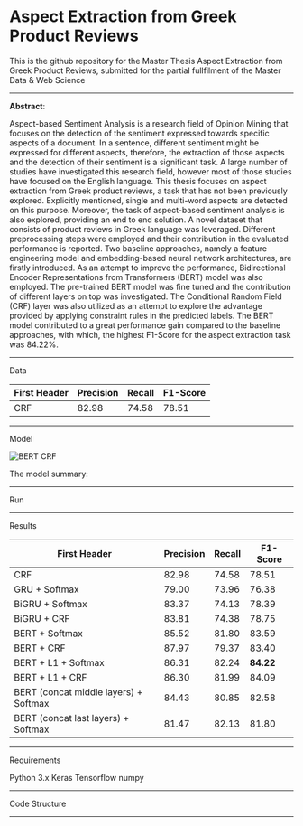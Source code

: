 # Aspect Extraction from Greek Product Reviews

This is the github repository for the Master Thesis Aspect Extraction from Greek Product Reviews, submitted for the partial fullfilment of the Master Data & Web Science

----------------------------------------------------
**Abstract**:

Aspect-based Sentiment Analysis is a research field of Opinion Mining that focuses on the detection of the sentiment expressed towards specific aspects of a document. In a sentence, different sentiment might be expressed for different aspects, therefore, the extraction of those aspects and the detection of their sentiment is a significant task. A large number of studies have investigated this research field, however most of those studies have focused on the English language. This thesis focuses on aspect extraction from Greek product reviews, a task that has not been previously explored. Explicitly mentioned, single and multi-word aspects are detected on this purpose. Moreover, the task of aspect-based sentiment analysis is also explored, providing an end to end solution. A novel dataset that consists of product reviews in Greek language was leveraged. Different preprocessing steps were employed and their contribution in the evaluated performance is reported. Two baseline approaches, namely a feature engineering model and embedding-based neural network architectures, are firstly introduced. As an attempt to improve the performance, Bidirectional Encoder Representations from Transformers (BERT) model was also employed. The pre-trained BERT model was fine tuned and the contribution of different layers on top was investigated. The Conditional Random Field (CRF) layer was also utilized as an attempt to explore the advantage provided by applying constraint rules in the predicted labels. The BERT model contributed to a great performance gain compared to the baseline approaches, with which, the highest F1-Score for the aspect extraction task was 84.22\%.

----------------------------------------------------
Data

| First Header                          | Precision     | Recall        | F1-Score      |
| ------------------------------------- | ------------- | ------------- | ------------- |
| CRF                                   | 82.98         | 74.58         | 78.51         |


----------------------------------------------------
Model

![BERT CRF](https://user-images.githubusercontent.com/33041542/165788823-c5cdc1bb-cf8f-438e-9566-731ce1352e96.jpg)


The model summary:


----------------------------------------------------
Run

----------------------------------------------------
Results

| First Header                          | Precision     | Recall        | F1-Score      |
| ------------------------------------- | ------------- | ------------- | ------------- |
| CRF                                   | 82.98         | 74.58         | 78.51         |
| GRU + Softmax                         | 79.00         | 73.96         | 76.38         |
| BiGRU + Softmax                       | 83.37         | 74.13         | 78.39         |
| BiGRU + CRF                           | 83.81         | 74.38         | 78.75         |
| BERT + Softmax                        | 85.52         | 81.80         | 83.59         |
| BERT + CRF                            | 87.97         | 79.37         | 83.40         |
| BERT + L1 + Softmax                   | 86.31         | 82.24         | **84.22**     |
| BERT + L1 + CRF                       | 86.30         | 81.99         | 84.09         |
| BERT (concat middle layers) + Softmax | 84.43         | 80.85         | 82.58         |
| BERT (concat last layers) + Softmax   | 81.47         | 82.13         | 81.80         |


----------------------------------------------------
Requirements

Python 3.x
Keras
Tensorflow
numpy


----------------------------------------------------
Code Structure

----------------------------------------------------
